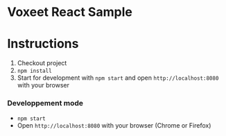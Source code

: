 Voxeet React Sample
=====================

# Instructions

1. Checkout project
2. `npm install`
3. Start for development with `npm start` and open `http://localhost:8080` with your browser

### Developpement mode

- `npm start`
- Open `http://localhost:8080` with your browser (Chrome or Firefox)

